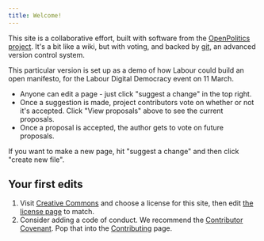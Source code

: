 ```yaml
---
title: Welcome!
---
```


This site is a collaborative effort, built with software from the [OpenPolitics project](https://openpolitics.org.uk). It's a bit like a wiki, but with voting, and backed by [git](https://git-scm.com), an advanced version control system.

This particular version is set up as a demo of how Labour could build an open manifesto, for the Labour Digital Democracy event on 11 March.

* Anyone can edit a page - just click "suggest a change" in the top right.
* Once a suggestion is made, project contributors vote on whether or not it's accepted. Click "View proposals" above to see the current proposals.
* Once a proposal is accepted, the author gets to vote on future proposals.

If you want to make a new page, hit "suggest a change" and then click "create new file".

## Your first edits

1. Visit [Creative Commons](https://creativecommons.org/) and choose a license for this site, then edit [the license page](license.html) to match.
2. Consider adding a code of conduct. We recommend the [Contributor Covenant](http://contributor-covenant.org/). Pop that into the [Contributing](contributing.html) page.